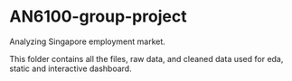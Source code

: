 # AN6100-group-project
Analyzing Singapore employment market.

This folder contains all the files, raw data, and cleaned data used for eda, static and interactive dashboard.
